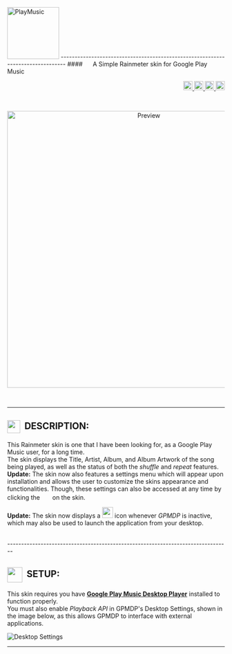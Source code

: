 <img src="https://cloud.githubusercontent.com/assets/16360374/21558221/2710a478-cdeb-11e6-83fb-68717833bf9f.png" height="120" title="PlayMusic">
--------------------------------------------------------------------------------
####&nbsp;&nbsp;&nbsp;&nbsp;&nbsp;&nbsp;A Simple Rainmeter skin for Google Play Music

<p align="right">
  <a href="https://badge.fury.io/gh/JonSn0w%2FPlayMusic">
      <img src="https://badge.fury.io/gh/JonSn0w%2FPlayMusic.svg" height="21" alt="version" >
  </a>
  <a href="https://github.com/JonSn0w/PlayMusic/issues">
    <img src="https://img.shields.io/github/issues-raw/badges/shields/website.svg?maxAge=2592000" height="21" title="Issues">
  </a>
  <a href="https://gitter.im/PlayMusic/Lobby">
        <img src="https://badges.gitter.im/PlayMusic/Lobby.svg" height="21" title="Gitter">
  </a>
  <span class="badge-paypal">
  <a href="https://www.paypal.com/cgi-bin/webscr?cmd=_s-xclick&hosted_button_id=E6RKPR34SH6CU" title="Donate to this project using Paypal">
        <img src="https://img.shields.io/badge/paypal-donate-yellow.svg" height="21" title="Donate"></a>
  </span>
  </p>

<br>
  <p align="center">
      <img src="https://github.com/JonSn0w/PlayMusic/blob/master/Preview/LandscapePreview.png" width="640" title="Preview">
  </p>
<br>

--------------------------------------------------------------------------------

## <img title="" src="http://image.flaticon.com/icons/svg/149/149187.svg" height="30" width="30" align="absmiddle">&nbsp;&nbsp;DESCRIPTION:  
  This Rainmeter skin is one that I have been looking for, as a Google Play Music user, for a long time.  
  The skin displays the Title, Artist, Album, and Album Artwork of the song being played, as well as the status of both the *shuffle* and *repeat* features.  
  **Update:** The skin now also features a settings menu which will appear upon installation and allows the user to customize the skins appearance and functionalities. Though, these settings can also be accessed at any time by clicking the &nbsp;<img src="https://cloud.githubusercontent.com/assets/16360374/21559428/fe6a3654-ce00-11e6-8d2c-ba8570e3132c.png" height="17"> on the skin.

  **Update:** The skin now displays a <img src="https://cloud.githubusercontent.com/assets/16360374/18604473/f2c1e336-7c31-11e6-94f9-a3dc17840435.png" width="25" height="25"/>  icon whenever *GPMDP* is inactive, which may also be used to launch the application from your desktop.

<br>
--------------------------------------------------------------------------------

## <img title="" src="http://image.flaticon.com/icons/svg/149/149421.svg" height="35" width="35" align="absmiddle">&nbsp;&nbsp;SETUP:
  This skin requires you have [**Google Play Music Desktop Player**](http://www.googleplaymusicdesktopplayer.com/) installed to function properly.  
  You must also enable *Playback API* in GPMDP's Desktop Settings, shown in the image below, as this allows GPMDP to interface with external applications.   

  ![Desktop Settings](https://github.com/JonSn0w/PlayMusic/blob/master/Preview/SetupImg.png)

--------------------------------------------------------------------------------

